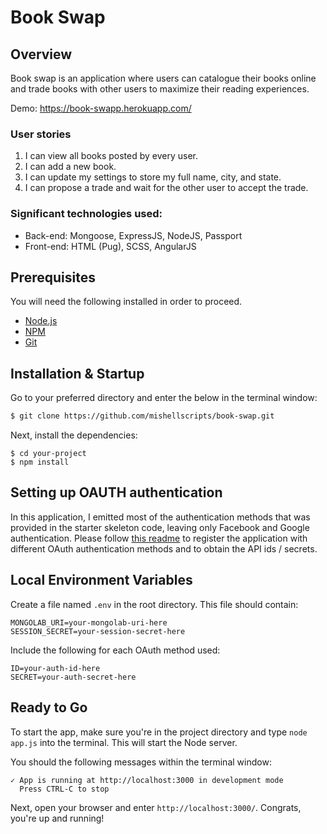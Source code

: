 # Book Swap

## Overview

Book swap is an application where users can catalogue their books online and trade books with other users to maximize their reading experiences. 

Demo: https://book-swapp.herokuapp.com/

### User stories
1) I can view all books posted by every user.
2) I can add a new book.
3) I can update my settings to store my full name, city, and state.
4) I can propose a trade and wait for the other user to accept the trade.

### Significant technologies used:
- Back-end: Mongoose, ExpressJS, NodeJS, Passport
- Front-end: HTML (Pug), SCSS, AngularJS

## Prerequisites

You will need the following installed in order to proceed.

- [Node.js](https://nodejs.org/)
- [NPM](https://nodejs.org/)
- [Git](https://git-scm.com/)

## Installation & Startup

Go to your preferred directory and enter the below in the terminal window:

```bash
$ git clone https://github.com/mishellscripts/book-swap.git
```

Next, install the dependencies:

```
$ cd your-project
$ npm install
```


## Setting up OAUTH authentication

In this application, I emitted most of the authentication methods that was provided in the starter skeleton code, leaving only Facebook and Google authentication.
Please follow [this readme](https://github.com/sahat/hackathon-starter/blob/master/README.md) to register the application with different OAuth authentication methods and to obtain the API ids / secrets.

## Local Environment Variables

Create a file named `.env` in the root directory. This file should contain:

```
MONGOLAB_URI=your-mongolab-uri-here
SESSION_SECRET=your-session-secret-here
```

Include the following for each OAuth method used:

```
ID=your-auth-id-here
SECRET=your-auth-secret-here
```

## Ready to Go

To start the app, make sure you're in the project directory and type `node app.js` into the terminal. This will start the Node server.

You should the following messages within the terminal window:

```
✓ App is running at http://localhost:3000 in development mode
  Press CTRL-C to stop
```

Next, open your browser and enter `http://localhost:3000/`. Congrats, you're up and running!

